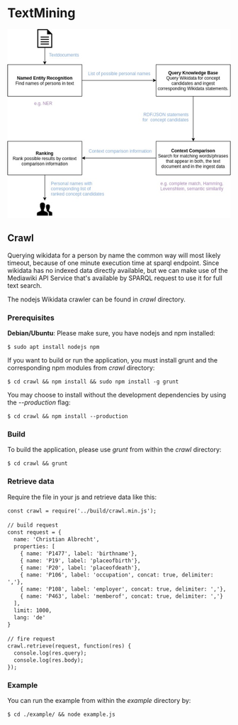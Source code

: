 # TextMining

![Process](doc/process.jpg?raw=true "Overview of process")

## Crawl
Querying wikidata for a person by name the common way will most likely timeout, because of one minute execution time at sparql endpoint. Since wikidata has no indexed data directly available, but we can make use of the Mediawiki API Service that's available by SPARQL request to use it for full text search.

The nodejs Wikidata crawler can be found in *crawl* directory.

### Prerequisites
**Debian/Ubuntu**: Please make sure, you have nodejs and npm installed:

    $ sudo apt install nodejs npm

If you want to build or run the application, you must install grunt and the corresponding npm modules from *crawl* directory:

    $ cd crawl && npm install && sudo npm install -g grunt

 You may choose to install without the development dependencies by using the *--production* flag:
 
    $ cd crawl && npm install --production

### Build
To build the application, please use *grunt* from within the *crawl* directory:

    $ cd crawl && grunt


### Retrieve data
Require the file in your js and retrieve data like this:
    
    const crawl = require('../build/crawl.min.js');

    // build request
    const request = {
      name: 'Christian Albrecht',
      properties: [
        { name: 'P1477', label: 'birthname'},
        { name: 'P19', label: 'placeofbirth'},
        { name: 'P20', label: 'placeofdeath'},
        { name: 'P106', label: 'occupation', concat: true, delimiter: ','},
        { name: 'P108', label: 'employer', concat: true, delimiter: ','},
        { name: 'P463', label: 'memberof', concat: true, delimiter: ','}   
      ],
      limit: 1000,
      lang: 'de'
    }

    // fire request
    crawl.retrieve(request, function(res) {
      console.log(res.query);
      console.log(res.body);
    });
    
### Example
You can run the example from within the *example* directory by:
    
    $ cd ./example/ && node example.js
